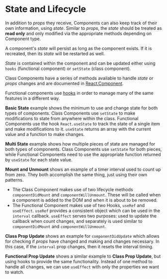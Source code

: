 # State and Lifecycle

In addition to _props_ they receive, Components can also keep track of their own information, using _state_. Similar to _props_, the _state_ should be treated as __read only__ and only modified via the appropriate methods depending on Component type.

A component's _state_ will persist as long as the component exists. If it is recreated, then its _state_ will be restarted as well.

_State_ is contained within the component and can be updated either using `hooks` (functional component) or `setState` (class component).

Class Components have a series of methods available to handle _state_ or _props_ changes and are documented in [React.Component](https://reactjs.org/docs/react-component.html). 

Functional components use [hooks](https://reactjs.org/docs/hooks-intro.html) in order to manage many of the same features in a different way. 

__Basic State__ example shows the minimum to use and change state for both types of components. Class Components use `setState` to make modifications to state from anywhere within the class. Functional Components use the hook `React.useState` to track the state of a single item and make modifications to it. `useState` returns an array with the current value and a function to make changes.

__Multi State__ example shows how multiple pieces of state are managed for both types of components. Class Components use `setState` for both pieces, while Functional Components need to use the appropriate function returned by `useState` for each state value.

__Mount and Unmount__ shows an example of a timer interval used to count up from zero. They both accomplish the same thing, just using their own patterns.

* The Class Component makes use of two lifecycle methods `componentDidMount` and `componentWillUnmount`. These will be called when a component is added to the DOM and when it is about to be removed.
* The Functional Component makes use of two Hooks, `useRef` and `useEffect`. `useRef` provides a consistent object which can be used in the `interval` callback. `useEffect` serves two purposes: used to update the callback when count changes, and separately is used similar to `componentDidMount` and `componentWillUnmount`.

__Class Prop Update__ shows an example for `componentDidUpdate` which allows for checking if _props_ have changed and making and changes necessary. In this case, if the `interval` prop changes, then it resets the interval timing.

__Functional Prop Update__ shows a similar example to __Class Prop Update__, but using hooks to provide the same functionality. Instead of one method to handle all changes, we can use `useEffect` with only the properties we want to watch.
